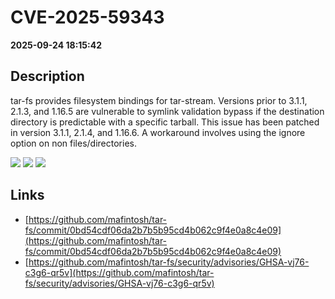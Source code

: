 # CVE-2025-59343

**2025-09-24 18:15:42**

## Description
tar-fs provides filesystem bindings for tar-stream. Versions prior to 3.1.1, 2.1.3, and 1.16.5 are vulnerable to symlink validation bypass if the destination directory is predictable with a specific tarball. This issue has been patched in version 3.1.1, 2.1.4, and 1.16.6. A workaround involves using the ignore option on non files/directories.

![](https://img.shields.io/static/v1?label=Score&message=8.7&color=red)
![](https://img.shields.io/static/v1?label=Severity&message=HIGH&color=red)
![](https://img.shields.io/static/v1?label=CWE&message=Traversal&color=green)

## Links
- [https://github.com/mafintosh/tar-fs/commit/0bd54cdf06da2b7b5b95cd4b062c9f4e0a8c4e09](https://github.com/mafintosh/tar-fs/commit/0bd54cdf06da2b7b5b95cd4b062c9f4e0a8c4e09)
- [https://github.com/mafintosh/tar-fs/security/advisories/GHSA-vj76-c3g6-qr5v](https://github.com/mafintosh/tar-fs/security/advisories/GHSA-vj76-c3g6-qr5v)
